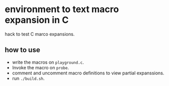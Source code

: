 # environment to text macro expansion in C

hack to test C marco expansions.

## how to use
- write the macros on `playground.c`.
- Invoke the macro on `probe`.
- comment and uncomment macro definitions to view partial expanssions.
- run `./build.sh`.
